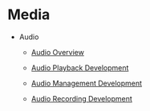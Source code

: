 # Media

-   Audio
    -   [Audio Overview](audio-overview.md)

    -   [Audio Playback Development](audio-playback.md) 

    -   [Audio Management Development](audio-management.md)  

    -   [Audio Recording Development](audio-recorder.md) 


